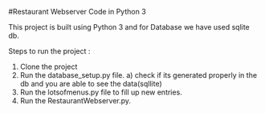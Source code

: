 #Restaurant Webserver Code in Python 3

This project is built using Python 3 and for Database we have used sqlite db.

Steps to run the project :

1. Clone the project
2. Run the database_setup.py file.
  a) check if its generated properly in the db and you are able to see the data(sqllite)
3. Run the lotsofmenus.py file to fill up new entries.
4. Run the RestaurantWebserver.py.
